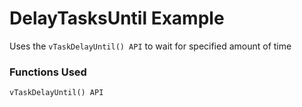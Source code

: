 # DelayTasksUntil Example

Uses the `vTaskDelayUntil() API` to wait for specified amount of time

### Functions Used

`vTaskDelayUntil() API`